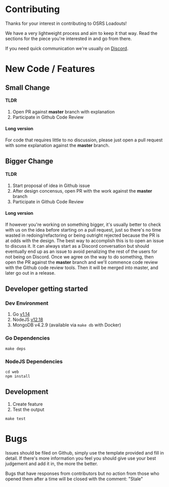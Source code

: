 # Contributing

Thanks for your interest in contributing to OSRS Loadouts!

We have a very lightweight process and aim to keep it that way.
Read the sections for the piece you're interested in and go from
there.

If you need quick communication we're usually on [Discord](https://discord.gg/MgPHkj8).

# New Code / Features

## Small Change

#### TLDR

1. Open PR against **master** branch with explanation
1. Participate in Github Code Review

#### Long version

For code that requires little to no discussion, please just open a pull request with some
explanation against the **master** branch. 

## Bigger Change

#### TLDR

1. Start proposal of idea in Github issue
1. After design concensus, open PR with the work against the **master** branch
1. Participate in Github Code Review

#### Long version

If however you're working on something bigger, it's usually better to check with us on the idea
before starting on a pull request, just so there's no time wasted in redoing/refactoring or being
outright rejected because the PR is at odds with the design. The best way to accomplish this is to
open an issue to discuss it. It can always start as a Discord conversation but should eventually end
up as an issue to avoid penalizing the rest of the users for not being on Discord. Once we agree on
the way to do something, then open the PR against the **master** branch and we'll commence code review
with the Github code review tools. Then it will be merged into master, and later go out in a release.

## Developer getting started

### Dev Environment
1. Go [v1.14](https://golang.org/doc/install)
1. NodeJS [v12.18](https://nodejs.org/dist/v12.18.3/)
1. MongoDB v4.2.9 (available via `make db` with Docker)

### Go Dependencies
```
make deps
```

### NodeJS Dependencies
```
cd web
npm install
```

## Development

1. Create feature
1. Test the output

```
make test
```


# Bugs

Issues should be filed on Github, simply use the template provided and fill in detail. If there's
more information you feel you should give use your best judgement and add it in, the more the better.

Bugs that have responses from contributors but no action from those who opened them after a time
will be closed with the comment: "Stale"
